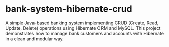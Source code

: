 # bank-system-hibernate-crud
A simple Java-based banking system implementing CRUD (Create, Read, Update, Delete) operations using Hibernate ORM and MySQL. This project demonstrates how to manage bank customers and accounts with Hibernate in a clean and modular way.

